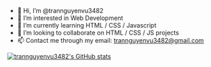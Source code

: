 - 👋 Hi, I’m @trannguyenvu3482
- 👀 I’m interested in Web Development
- 🌱 I’m currently learning HTML / CSS / Javascript
- 💞️ I’m looking to collaborate on HTML / CSS / JS projects
- 📫 Contact me through my email: trannguyenvu3482@gmail.com

[![trannguyenvu3482's GitHub stats](https://github-readme-stats.vercel.app/api?username=trannguyenvu3482)](https://github.com/anuraghazra/github-readme-stats)
